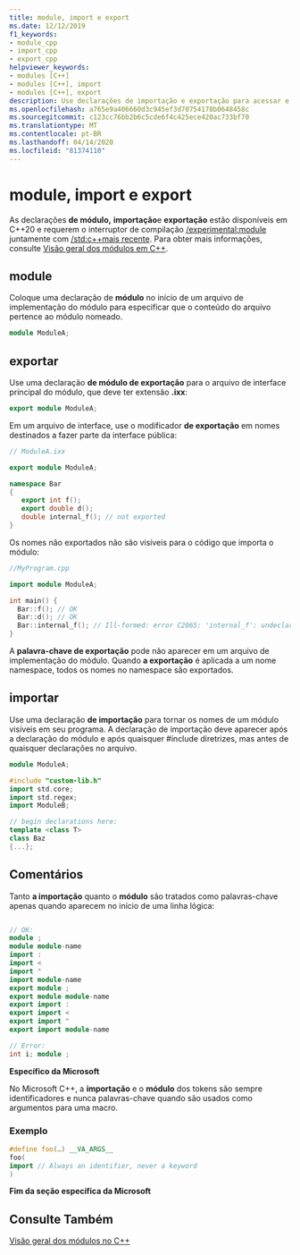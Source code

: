 ```yaml
---
title: module, import e export
ms.date: 12/12/2019
f1_keywords:
- module_cpp
- import_cpp
- export_cpp
helpviewer_keywords:
- modules [C++]
- modules [C++], import
- modules [C++], export
description: Use declarações de importação e exportação para acessar e publicar tipos e funções definidos no módulo especificado.
ms.openlocfilehash: a765e9a406660d3c945ef3d70754178b0648458c
ms.sourcegitcommit: c123cc76bb2b6c5cde6f4c425ece420ac733bf70
ms.translationtype: MT
ms.contentlocale: pt-BR
ms.lasthandoff: 04/14/2020
ms.locfileid: "81374110"
---
```

# <a name="module-import-export"></a>module, import e export

As declarações **de módulo,** **importação**e **exportação** estão disponíveis em C++20 e requerem o interruptor de compilação [/experimental:module](../build/reference/experimental-module.md) juntamente com [/std:c++mais recente](../build/reference/std-specify-language-standard-version.md). Para obter mais informações, consulte [Visão geral dos módulos em C++](modules-cpp.md).

## <a name="module"></a>module

Coloque uma declaração de **módulo** no início de um arquivo de implementação do módulo para especificar que o conteúdo do arquivo pertence ao módulo nomeado.

```cpp
module ModuleA;
```

## <a name="export"></a>exportar

Use uma declaração **de módulo de exportação** para o arquivo de interface principal do módulo, que deve ter extensão **.ixx**:

```cpp
export module ModuleA;
```

Em um arquivo de interface, use o modificador **de exportação** em nomes destinados a fazer parte da interface pública:

```cpp
// ModuleA.ixx

export module ModuleA;

namespace Bar
{
   export int f();
   export double d();
   double internal_f(); // not exported
}
```

Os nomes não exportados não são visíveis para o código que importa o módulo:

```cpp
//MyProgram.cpp

import module ModuleA;

int main() {
  Bar::f(); // OK
  Bar::d(); // OK
  Bar::internal_f(); // Ill-formed: error C2065: 'internal_f': undeclared identifier
}
```

A **palavra-chave de exportação** pode não aparecer em um arquivo de implementação do módulo. Quando **a exportação** é aplicada a um nome namespace, todos os nomes no namespace são exportados.

## <a name="import"></a>importar

Use uma declaração **de importação** para tornar os nomes de um módulo visíveis em seu programa. A declaração de importação deve aparecer após a declaração do módulo e após quaisquer #include diretrizes, mas antes de quaisquer declarações no arquivo.

```cpp
module ModuleA;

#include "custom-lib.h"
import std.core;
import std.regex;
import ModuleB;

// begin declarations here:
template <class T>
class Baz
{...};
```

## <a name="remarks"></a>Comentários

Tanto **a importação** quanto o **módulo** são tratados como palavras-chave apenas quando aparecem no início de uma linha lógica:

```cpp

// OK:
module ;
module module-name
import :
import <
import "
import module-name
export module ;
export module module-name
export import :
export import <
export import "
export import module-name

// Error:
int i; module ;
```

**Específico da Microsoft**

No Microsoft C++, a **importação** e o **módulo** dos tokens são sempre identificadores e nunca palavras-chave quando são usados como argumentos para uma macro.

### <a name="example"></a>Exemplo

```cpp
#define foo(…) __VA_ARGS__
foo(
import // Always an identifier, never a keyword
)
```

**Fim da seção específica da Microsoft**

## <a name="see-also"></a>Consulte Também

[Visão geral dos módulos no C++](modules-cpp.md)
